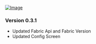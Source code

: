 [![Image](https://raw.githubusercontent.com/wiki/DrSkywalker/TheDarkSky/images/changelog.png)](https://github.com/DrSkywalker/TheDarkSky/wiki/Home "The Dark Sky Wiki")

### Version 0.3.1
- Updated Fabric Api and Fabric Version
- Updated Config Screen
